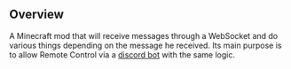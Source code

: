 ## Overview
A Minecraft mod that will receive messages through a WebSocket and do various things depending on the message he received.
Its main purpose is to allow Remote Control via a [discord bot](https://github.com/SlaymiEz/Minecraft-RC) with the same logic.
